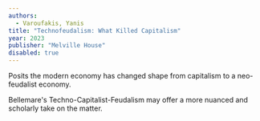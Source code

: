 ```yaml
---
authors:
  - Varoufakis, Yanis
title: "Technofeudalism: What Killed Capitalism"
year: 2023
publisher: "Melville House"
disabled: true
---
```


Posits the modern economy has changed shape from capitalism to a neo-feudalist economy.

Bellemare's Techno-Capitalist-Feudalism may offer a more nuanced and
scholarly take on the matter.
